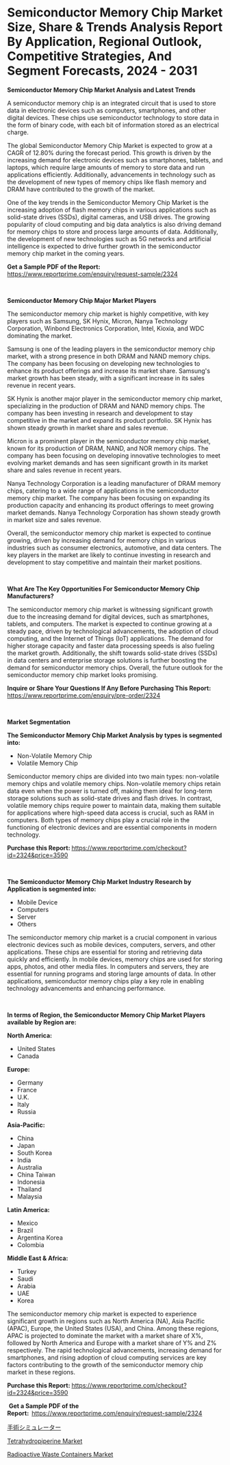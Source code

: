 <p><h1>Semiconductor Memory Chip Market Size, Share & Trends Analysis Report By Application, Regional Outlook, Competitive Strategies, And Segment Forecasts, 2024 - 2031</h1></p><p><strong>Semiconductor Memory Chip Market Analysis and Latest Trends</strong></p>
<p><p>A semiconductor memory chip is an integrated circuit that is used to store data in electronic devices such as computers, smartphones, and other digital devices. These chips use semiconductor technology to store data in the form of binary code, with each bit of information stored as an electrical charge.</p><p>The global Semiconductor Memory Chip Market is expected to grow at a CAGR of 12.80% during the forecast period. This growth is driven by the increasing demand for electronic devices such as smartphones, tablets, and laptops, which require large amounts of memory to store data and run applications efficiently. Additionally, advancements in technology such as the development of new types of memory chips like flash memory and DRAM have contributed to the growth of the market.</p><p>One of the key trends in the Semiconductor Memory Chip Market is the increasing adoption of flash memory chips in various applications such as solid-state drives (SSDs), digital cameras, and USB drives. The growing popularity of cloud computing and big data analytics is also driving demand for memory chips to store and process large amounts of data. Additionally, the development of new technologies such as 5G networks and artificial intelligence is expected to drive further growth in the semiconductor memory chip market in the coming years.</p></p>
<p><strong>Get a Sample PDF of the Report:&nbsp;</strong> <a href="https://www.reportprime.com/enquiry/request-sample/2324">https://www.reportprime.com/enquiry/request-sample/2324</a></p>
<p>&nbsp;</p>
<p><strong>Semiconductor Memory Chip Major Market Players</strong></p>
<p><p>The semiconductor memory chip market is highly competitive, with key players such as Samsung, SK Hynix, Micron, Nanya Technology Corporation, Winbond Electronics Corporation, Intel, Kioxia, and WDC dominating the market. </p><p>Samsung is one of the leading players in the semiconductor memory chip market, with a strong presence in both DRAM and NAND memory chips. The company has been focusing on developing new technologies to enhance its product offerings and increase its market share. Samsung's market growth has been steady, with a significant increase in its sales revenue in recent years.</p><p>SK Hynix is another major player in the semiconductor memory chip market, specializing in the production of DRAM and NAND memory chips. The company has been investing in research and development to stay competitive in the market and expand its product portfolio. SK Hynix has shown steady growth in market share and sales revenue.</p><p>Micron is a prominent player in the semiconductor memory chip market, known for its production of DRAM, NAND, and NOR memory chips. The company has been focusing on developing innovative technologies to meet evolving market demands and has seen significant growth in its market share and sales revenue in recent years.</p><p>Nanya Technology Corporation is a leading manufacturer of DRAM memory chips, catering to a wide range of applications in the semiconductor memory chip market. The company has been focusing on expanding its production capacity and enhancing its product offerings to meet growing market demands. Nanya Technology Corporation has shown steady growth in market size and sales revenue.</p><p>Overall, the semiconductor memory chip market is expected to continue growing, driven by increasing demand for memory chips in various industries such as consumer electronics, automotive, and data centers. The key players in the market are likely to continue investing in research and development to stay competitive and maintain their market positions.</p></p>
<p>&nbsp;</p>
<p><strong>What Are The Key Opportunities For Semiconductor Memory Chip Manufacturers?</strong></p>
<p><p>The semiconductor memory chip market is witnessing significant growth due to the increasing demand for digital devices, such as smartphones, tablets, and computers. The market is expected to continue growing at a steady pace, driven by technological advancements, the adoption of cloud computing, and the Internet of Things (IoT) applications. The demand for higher storage capacity and faster data processing speeds is also fueling the market growth. Additionally, the shift towards solid-state drives (SSDs) in data centers and enterprise storage solutions is further boosting the demand for semiconductor memory chips. Overall, the future outlook for the semiconductor memory chip market looks promising.</p></p>
<p><strong>Inquire or Share Your Questions If Any Before Purchasing This Report:</strong> <a href="https://www.reportprime.com/enquiry/pre-order/2324">https://www.reportprime.com/enquiry/pre-order/2324</a></p>
<p>&nbsp;</p>
<p><strong>Market Segmentation</strong></p>
<p><strong>The Semiconductor Memory Chip Market Analysis by types is segmented into:</strong></p>
<p><ul><li>Non-Volatile Memory Chip</li><li>Volatile Memory Chip</li></ul></p>
<p><p>Semiconductor memory chips are divided into two main types: non-volatile memory chips and volatile memory chips. Non-volatile memory chips retain data even when the power is turned off, making them ideal for long-term storage solutions such as solid-state drives and flash drives. In contrast, volatile memory chips require power to maintain data, making them suitable for applications where high-speed data access is crucial, such as RAM in computers. Both types of memory chips play a crucial role in the functioning of electronic devices and are essential components in modern technology.</p></p>
<p><strong>Purchase this Report:&nbsp;</strong><a href="https://www.reportprime.com/checkout?id=2324&price=3590">https://www.reportprime.com/checkout?id=2324&price=3590</a></p>
<p>&nbsp;</p>
<p><strong>The Semiconductor Memory Chip Market Industry Research by Application is segmented into:</strong></p>
<p><ul><li>Mobile Device</li><li>Computers</li><li>Server</li><li>Others</li></ul></p>
<p><p>The semiconductor memory chip market is a crucial component in various electronic devices such as mobile devices, computers, servers, and other applications. These chips are essential for storing and retrieving data quickly and efficiently. In mobile devices, memory chips are used for storing apps, photos, and other media files. In computers and servers, they are essential for running programs and storing large amounts of data. In other applications, semiconductor memory chips play a key role in enabling technology advancements and enhancing performance.</p></p>
<p>&nbsp;</p>
<p><strong>In terms of Region, the Semiconductor Memory Chip Market Players available by Region are:</strong></p>
<p>
    <p> <strong> North America: </strong>
        <ul>
            <li>United States</li>
            <li>Canada</li>
        </ul>
        </p> 
    <p> <strong> Europe: </strong>
        <ul>
            <li>Germany</li>
            <li>France</li>
            <li>U.K.</li>
            <li>Italy</li>
            <li>Russia</li>
        </ul>
        </p> 
    <p> <strong> Asia-Pacific: </strong>
        <ul>
            <li>China</li>
            <li>Japan</li>
            <li>South Korea</li>
            <li>India</li>
            <li>Australia</li>
            <li>China Taiwan</li>
            <li>Indonesia</li>
            <li>Thailand</li>
            <li>Malaysia</li>
        </ul>
        </p> 
    <p> <strong> Latin America: </strong>
        <ul>
            <li>Mexico</li>
            <li>Brazil</li>
            <li>Argentina Korea</li>
            <li>Colombia</li>
        </ul>
        </p> 
    <p> <strong> Middle East & Africa: </strong>
        <ul>
            <li>Turkey</li>
            <li>Saudi</li>
            <li>Arabia</li>
            <li>UAE</li>
            <li>Korea</li>
        </ul>
    </p>
    </p>
<p><p>The semiconductor memory chip market is expected to experience significant growth in regions such as North America (NA), Asia Pacific (APAC), Europe, the United States (USA), and China. Among these regions, APAC is projected to dominate the market with a market share of X%, followed by North America and Europe with a market share of Y% and Z% respectively. The rapid technological advancements, increasing demand for smartphones, and rising adoption of cloud computing services are key factors contributing to the growth of the semiconductor memory chip market in these regions.</p></p>
<p><strong>Purchase this Report: </strong><a href="https://www.reportprime.com/checkout?id=2324&price=3590">https://www.reportprime.com/checkout?id=2324&price=3590</a></p>
<p>&nbsp;<strong>Get a Sample PDF of the Report:&nbsp;&nbsp;</strong><a href="https://www.reportprime.com/enquiry/request-sample/2324">https://www.reportprime.com/enquiry/request-sample/2324</a></p>
<p><strong></strong></p>
<p><p><a href="https://github.com/oqxogxyvqe90775/Market-Research-Report-List-1/blob/main/829133011408.md">手術シミュレーター</a></p><p><a href="https://sudsy-motorcycle-bbc.notion.site/Tetrahydropiperine-Market-Research-Report-Provides-Critical-Insights-that-can-help-Shape-Business-De-c73d10bd07614994a546a878d545d2da">Tetrahydropiperine Market</a></p><p><a href="https://view.publitas.com/reportprime-1/radioactive-waste-containers-market-with-the-goal-of-estimating-the-market-size-and-future-growth-potential-of-various-market-segments-based-on-component-applications-end-user-and-region/">Radioactive Waste Containers Market</a></p></p>